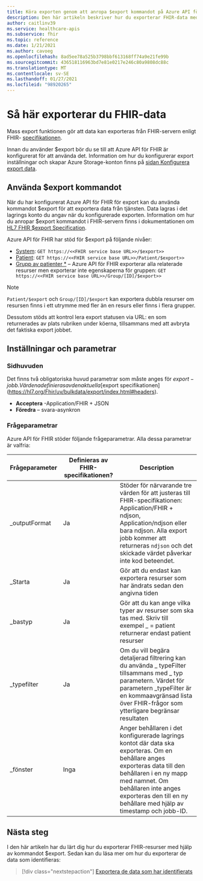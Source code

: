 ```yaml
---
title: Köra exporten genom att anropa $export kommandot på Azure API för FHIR
description: Den här artikeln beskriver hur du exporterar FHIR-data med $export
author: caitlinv39
ms.service: healthcare-apis
ms.subservice: fhir
ms.topic: reference
ms.date: 1/21/2021
ms.author: cavoeg
ms.openlocfilehash: 8ad5ee78a525b3798bbf613168ff74a9e21fe99b
ms.sourcegitcommit: 436518116963bd7e81e0217e246c80a9808dc88c
ms.translationtype: MT
ms.contentlocale: sv-SE
ms.lasthandoff: 01/27/2021
ms.locfileid: "98920265"
---
```

# <a name="how-to-export-fhir-data"></a>Så här exporterar du FHIR-data


Mass export funktionen gör att data kan exporteras från FHIR-servern enligt FHIR- [specifikationen](https://hl7.org/fhir/uv/bulkdata/export/index.html). 

Innan du använder $export bör du se till att Azure API för FHIR är konfigurerat för att använda det. Information om hur du konfigurerar export inställningar och skapar Azure Storage-konton finns på [sidan Konfigurera export data](configure-export-data.md).

## <a name="using-export-command"></a>Använda $export kommandot

När du har konfigurerat Azure API för FHIR för export kan du använda kommandot $export för att exportera data från tjänsten. Data lagras i det lagrings konto du angav när du konfigurerade exporten. Information om hur du anropar $export kommandot i FHIR-servern finns i dokumentationen om [HL7 FHIR $export Specification](https://hl7.org/Fhir/uv/bulkdata/export/index.html). 

Azure API för FHIR har stöd för $export på följande nivåer:
* [System](https://hl7.org/Fhir/uv/bulkdata/export/index.html#endpoint---system-level-export): `GET https://<<FHIR service base URL>>/$export>>`
* [Patient](https://hl7.org/Fhir/uv/bulkdata/export/index.html#endpoint---all-patients): `GET https://<<FHIR service base URL>>/Patient/$export>>`
* [Grupp av patienter *](https://hl7.org/Fhir/uv/bulkdata/export/index.html#endpoint---group-of-patients) – Azure API för FHIR exporterar alla relaterade resurser men exporterar inte egenskaperna för gruppen: `GET https://<<FHIR service base URL>>/Group/[ID]/$export>>`



> [!Note] 
> `Patient/$export` och `Group/[ID]/$export` kan exportera dubbla resurser om resursen finns i ett utrymme med fler än en resurs eller finns i flera grupper.

Dessutom stöds att kontrol lera export statusen via URL: en som returnerades av plats rubriken under köerna, tillsammans med att avbryta det faktiska export jobbet.

## <a name="settings-and-parameters"></a>Inställningar och parametrar

### <a name="headers"></a>Sidhuvuden
Det finns två obligatoriska huvud parametrar som måste anges för $export-jobb. Värdena definieras av den aktuella [$export specifikationen](https://hl7.org/Fhir/uv/bulkdata/export/index.html#headers).
* **Acceptera** -Application/FHIR + JSON
* **Föredra** – svara-asynkron

### <a name="query-parameters"></a>Frågeparametrar
Azure API för FHIR stöder följande frågeparametrar. Alla dessa parametrar är valfria:

|Frågeparameter        | Definieras av FHIR-specifikationen?    |  Description|
|------------------------|---|------------|
| \_outputFormat | Ja | Stöder för närvarande tre värden för att justeras till FHIR-specifikationen: Application/FHIR + ndjson, Application/ndjson eller bara ndjson. Alla export jobb kommer att returneras `ndjson` och det skickade värdet påverkar inte kod beteendet. |
| \_Starta | Ja | Gör att du endast kan exportera resurser som har ändrats sedan den angivna tiden |
| \_bastyp | Ja | Gör att du kan ange vilka typer av resurser som ska tas med. Skriv till exempel \_ = patient returnerar endast patient resurser|
| \_typefilter | Ja | Om du vill begära detaljerad filtrering kan du använda \_ typeFilter tillsammans med \_ typ parametern. Värdet för parametern _typeFilter är en kommaavgränsad lista över FHIR-frågor som ytterligare begränsar resultaten |
| \_fönster | Inga |  Anger behållaren i det konfigurerade lagrings kontot där data ska exporteras. Om en behållare anges exporteras data till den behållaren i en ny mapp med namnet. Om behållaren inte anges exporteras den till en ny behållare med hjälp av timestamp och jobb-ID. |


## <a name="next-steps"></a>Nästa steg

I den här artikeln har du lärt dig hur du exporterar FHIR-resurser med hjälp av kommandot $export. Sedan kan du läsa mer om hur du exporterar de data som identifieras:
 
>[!div class="nextstepaction"]
>[Exportera de data som har identifierats](de-identified-export.md)
